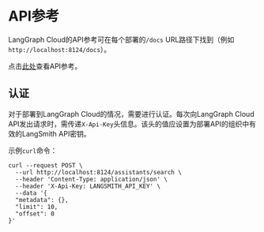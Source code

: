 # API参考

LangGraph Cloud的API参考可在每个部署的`/docs` URL路径下找到（例如`http://localhost:8124/docs`）。

点击<a href="/langgraph/cloud/reference/api/api_ref.html" target="_blank">此处</a>查看API参考。

## 认证

对于部署到LangGraph Cloud的情况，需要进行认证。每次向LangGraph Cloud API发出请求时，需传递`X-Api-Key`头信息。该头的值应设置为部署API的组织中有效的LangSmith API密钥。

示例`curl`命令：
```shell
curl --request POST \
  --url http://localhost:8124/assistants/search \
  --header 'Content-Type: application/json' \
  --header 'X-Api-Key: LANGSMITH_API_KEY' \
  --data '{
  "metadata": {},
  "limit": 10,
  "offset": 0
}'  
```